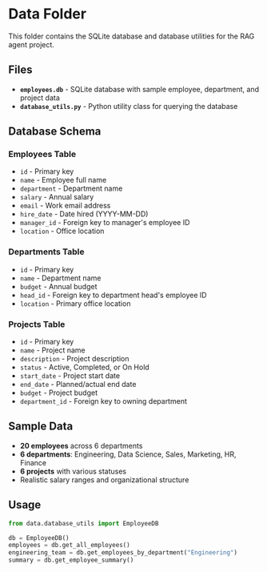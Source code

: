 # Data Folder

This folder contains the SQLite database and database utilities for the RAG agent project.

## Files

- **`employees.db`** - SQLite database with sample employee, department, and project data
- **`database_utils.py`** - Python utility class for querying the database

## Database Schema

### Employees Table
- `id` - Primary key
- `name` - Employee full name  
- `department` - Department name
- `salary` - Annual salary
- `email` - Work email address
- `hire_date` - Date hired (YYYY-MM-DD)
- `manager_id` - Foreign key to manager's employee ID
- `location` - Office location

### Departments Table  
- `id` - Primary key
- `name` - Department name
- `budget` - Annual budget
- `head_id` - Foreign key to department head's employee ID
- `location` - Primary office location

### Projects Table
- `id` - Primary key
- `name` - Project name
- `description` - Project description
- `status` - Active, Completed, or On Hold
- `start_date` - Project start date
- `end_date` - Planned/actual end date
- `budget` - Project budget
- `department_id` - Foreign key to owning department

## Sample Data

- **20 employees** across 6 departments
- **6 departments**: Engineering, Data Science, Sales, Marketing, HR, Finance
- **6 projects** with various statuses
- Realistic salary ranges and organizational structure

## Usage

```python
from data.database_utils import EmployeeDB

db = EmployeeDB()
employees = db.get_all_employees()
engineering_team = db.get_employees_by_department("Engineering")
summary = db.get_employee_summary()
```
